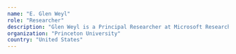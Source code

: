 ```yaml
---
name: "E. Glen Weyl"
role: "Researcher"
description: "Glen Weyl is a Principal Researcher at Microsoft Research New York City and teaches economics at Princeton University.  His work on political economy seeks to combine economics, law, technology, philosophy to design radically egalitarian and inclusive markets that can address large scale social problems.  He has published his research in the most respected journals in economics, law and computer science and has taught at the University of Chicago and Yale. However, he has recently turned towards communicating with and building a movement among a broader public.  This began with is book Radical Markets: Uprooting Capitalism and Democracy for a Just Society joint with Eric Posner, but has continued in his work advising a wide range of start-ups developing Radical Markets ideas (especially in the blockchain space), helping organize a data labor movement, working with governments and political leaders around the world and collaborating with artists and other communicators to realize the true democratic potential of Radical Markets ideas.  Glen is working to organize these strands into a coherent social movement through a variety of community-building activities and in particular is organizing a Devcon-inspired conference around Radical Markets, RadicalxChange, in March 2019."
organization: "Princeton University"
country: "United States"
---
```

